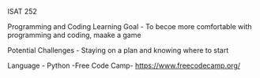 ISAT 252


Programming and Coding Learning Goal - To becoe more comfortable with programming and coding, maake a game

Potential Challenges - Staying on a plan and knowing where to start

Language - Python -Free Code Camp- https://www.freecodecamp.org/
